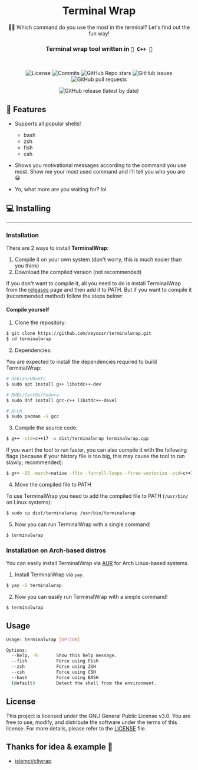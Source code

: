 <div align="center">

# Terminal Wrap
🧑‍💻 Which command do you use the most in the terminal? Let's find out the fun way! 

<h3>
Terminal wrap tool written in <code>👑 C++ 👑</code>
</h3>
<br>

![License](https://img.shields.io/github/license/xeyossr/terminalwrap?style=for-the-badge)
![Commits](https://img.shields.io/github/commit-activity/m/xeyossr/terminalwrap?style=for-the-badge)
![GitHub Repo stars](https://img.shields.io/github/stars/xeyossr/terminalwrap?style=for-the-badge)
![GitHub issues](https://img.shields.io/github/issues/xeyossr/terminalwrap?style=for-the-badge)
![GitHub pull requests](https://img.shields.io/github/issues-pr/xeyossr/terminalwrap?style=for-the-badge)

![GitHub release (latest by date)](https://img.shields.io/github/v/release/xeyossr/terminalwrap?style=for-the-badge)

</div>

##  💫 Features
- Supports all popular shells!
  - bash
  - zsh
  - fish
  - csh

- Shows you motivational messages according to the command you use most. Show me your most used command and I'll tell you who you are 😀
- Yo, what more are you waiting for? lol

## 💻 Installing
---
### Installation 

There are 2 ways to install **TerminalWrap**:
1. Compile it on your own system (don't worry, this is much easier than you think)
2. Download the compiled version (not recommended)

If you don't want to compile it, all you need to do is install TerminalWrap from the [releases](https://github.com/xeyossr/terminalwrap/releases) page and then add it to PATH.
But if you want to compile it (recommended method) follow the steps below:

#### Compile yourself

1. Clone the repository:

```bash
$ git clone https://github.com/xeyossr/terminalwrap.git
$ cd terminalwrap
```

2. Dependencies:

You are expected to install the dependencies required to build TerminalWrap:

```bash
# Debian/Ubuntu
$ sudo apt install g++ libstdc++-dev

# RHEL/CentOs/Fedora
$ sudo dnf install gcc-c++ libstdc++-devel

# Arch
$ sudo pacman -S gcc
```

3. Compile the source code:

```bash
$ g++ -std=c++17 -o dist/terminalwrap terminalwrap.cpp
```

If you want the tool to run faster, you can also compile it with the following flags (because if your history file is too big, this may cause the tool to run slowly; recommended):

```bash
$ g++ -O3 -march=native -flto -funroll-loops -ftree-vectorize -std=c++17 -o dist/terminalwrap terminalwrap.cpp
```

4. Move the compiled file to PATH

To use TerminalWrap you need to add the compiled file to PATH (`/usr/bin/` on Linux systems):

```bash
$ sudo cp dist/terminalwrap /usr/bin/terminalwrap
```

5. Now you can run TerminalWrap with a single command!
```bash
$ terminalwrap
```

### Installation on Arch-based distros
You can easily install TerminalWrap via [AUR](https://aur.archlinux.org/packages/terminalwrap) for Arch Linux-based systems.

1. Install TerminalWrap via `yay`.

```bash
$ yay -S terminalwrap
```

2. Now you can easily run TerminalWrap with a simple command!
```bash
$ terminalwrap
```

## Usage

```bash
Usage: terminalwrap [OPTION]

Options:
  --help, -h       Show this help message.
  --fish           Force using Fish
  --zsh            Force using ZSH
  --csh            Force using CSH
  --bash           Force using BASH
  (default)        Detect the shell from the environment.
```

## License

This project is licensed under the GNU General Public License v3.0. You are free to use, modify, and distribute the software under the terms of this license. For more details, please refer to the [LICENSE](LICENSE) file.


## Thanks for idea & example 💬
- [islemci/cliwrap](https://github.com/islemci/cliwrap)
